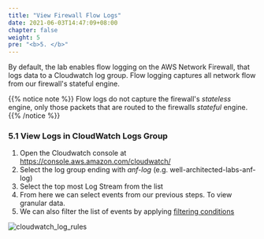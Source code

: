 ```yaml
---
title: "View Firewall Flow Logs"
date: 2021-06-03T14:47:09+08:00
chapter: false
weight: 5
pre: "<b>5. </b>"
---
```


By default, the lab enables flow logging on the AWS Network Firewall, that logs data to a Cloudwatch log group. Flow logging captures all network flow from our firewall's stateful engine.

{{% notice note %}}
Flow logs do not capture the firewall's *stateless* engine, only those packets that are routed to the firewalls *stateful* engine.
{{% /notice %}}

### 5.1 View Logs in CloudWatch Logs Group

1. Open the Cloudwatch console at https://console.aws.amazon.com/cloudwatch/
2. Select the log group ending with *anf-log* (e.g. well-architected-labs-anf-log)
3. Select the top most Log Stream from the list
4. From here we can select events from our previous steps. To view granular data.
5. We can also filter the list of events by applying [filtering conditions](https://docs.aws.amazon.com/AmazonCloudWatch/latest/logs/FilterAndPatternSyntax.html)

![cloudwatch_log_rules](/Security/200_Network_Firewall_for_filtering_traffic/Images/cloudwatch_log_groups.png)


